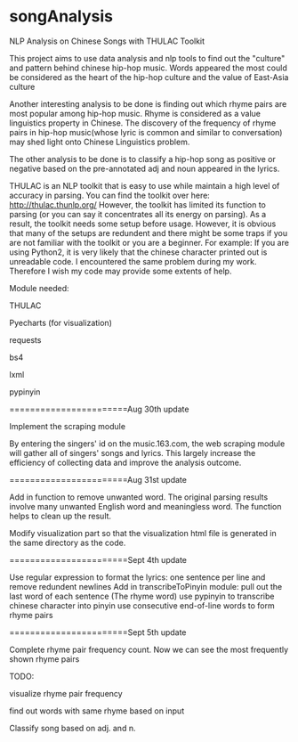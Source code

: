 # songAnalysis
NLP Analysis on Chinese Songs with THULAC Toolkit

This project aims to use data analysis and nlp tools to find out the "culture" and pattern behind chinese hip-hop music.
Words appeared the most could be considered as the heart of the hip-hop culture and the value of East-Asia culture

Another interesting analysis to be done is finding out which rhyme pairs are most popular among hip-hop music.
Rhyme is considered as a value linguistics property in Chinese. The discovery of the frequency of rhyme pairs in 
hip-hop music(whose lyric is common and similar to conversation) may shed light onto Chinese Linguistics problem.

The other analysis to be done is to classify a hip-hop song as positive or negative based on the pre-annotated 
adj and noun appeared in the lyrics. 

THULAC is an NLP toolkit that is easy to use while maintain a high level of accuracy in parsing.
You can find the toolkit over here: http://thulac.thunlp.org/
However, the toolkit has limited its function to parsing (or you can say it concentrates all its energy on parsing).
As a result, the toolkit needs some setup before usage.
However, it is obvious that many of the setups are redundent and there might be some traps if you are not 
familiar with the toolkit or you are a beginner. For example: If you are using Python2, it is very likely that 
the chinese character printed out is unreadable code. I encountered the same problem during my work.
Therefore I wish my code may provide some extents of help.

Module needed:

THULAC

Pyecharts (for visualization)

requests

bs4

lxml

pypinyin

=======================Aug 30th update

Implement the scraping module

By entering the singers' id on the music.163.com, the web scraping module will gather all of singers' songs and lyrics. 
This largely increase the efficiency of collecting data and improve the analysis outcome.

=======================Aug 31st update

Add in function to remove unwanted word. The original parsing results involve many unwanted English word and meaningless
word. The function helps to clean up the result.

Modify visualization part so that the visualization html file is generated in the same directory as the code.


=======================Sept 4th update

Use regular expression to format the lyrics: one sentence per line and remove redundent newlines
Add in transcribeToPinyin module:
	pull out the last word of each sentence (The rhyme word)
	use pypinyin to transcribe chinese character into pinyin
	use consecutive end-of-line words to form rhyme pairs

=======================Sept 5th update

Complete rhyme pair frequency count. Now we can see the most frequently shown rhyme pairs

TODO:

visualize rhyme pair frequency

find out words with same rhyme based on input

Classify song based on adj. and n.

